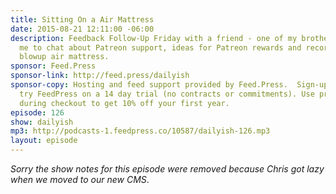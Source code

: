 ```yaml
---
title: Sitting On a Air Mattress
date: 2015-08-21 12:11:00 -06:00
description: Feedback Follow-Up Friday with a friend - one of my brother-in-laws joins
  me to chat about Patreon support, ideas for Patreon rewards and recording from a
  blowup air mattress.
sponsor: Feed.Press
sponsor-link: http://feed.press/dailyish
sponsor-copy: Hosting and feed support provided by Feed.Press.  Sign-up today and
  try FeedPress on a 14 day trial (no contracts or commitments). Use promo code "dailyish"
  during checkout to get 10% off your first year.
episode: 126
show: dailyish
mp3: http://podcasts-1.feedpress.co/10587/dailyish-126.mp3
layout: episode
---
```


<em>Sorry the show notes for this episode were removed because Chris got lazy when we moved to our new CMS</em>.
